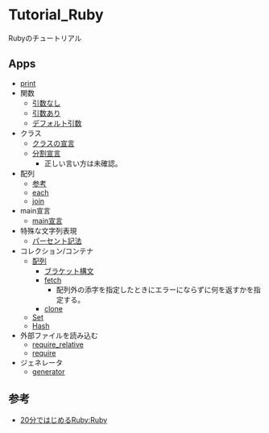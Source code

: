 # Tutorial_Ruby
Rubyのチュートリアル

## Apps

- [print](./app/01_print.rb)
- 関数
    - [引数なし](./app/02_function.rb)
    - [引数あり](./app/03_function.rb)
    - [デフォルト引数](./app/04_function.rb)
- クラス
    - [クラスの宣言](./app/05_class.rb)
    - [分割宣言](./app/06_class.rb)
        - 正しい言い方は未確認。
 - 配列
    - [参考](https://www.ruby-lang.org/ja/documentation/quickstart/3/)
    - [each](./app/07_list_each.rb)
    - [join](./app/08_list_join.rb)
- main宣言
    - [main宣言](./app/09_main.rb)
- 特殊な文字列表現
    - [パーセント記法](./app/10_parcent.rb)
- コレクション/コンテナ
    - [配列](./app/11_list.rb)
        - [ブラケット構文](./app/12_bracket.rb)
        - [fetch](./app/13_list_fetch.rb)
            - 配列外の添字を指定したときにエラーにならずに何を返すかを指定する。
        - [clone](./app/14_list_clone.rb)
    - [Set](./app/15_set.rb)
    - [Hash](./app/16_hash.rb)
- 外部ファイルを読み込む
    - [require_relative](./app/17_require_relative.rb)
    - [require](./app/18_require.rb)
- ジェネレータ
    - [generator](./app/19_generator.rb)

## 参考

- [20分ではじめるRuby:Ruby](https://www.ruby-lang.org/ja/documentation/quickstart/)